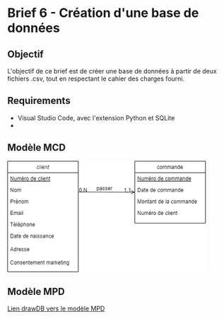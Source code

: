 # Brief 6 - Création d'une base de données

## Objectif
L'objectif de ce brief est de créer une base de données à partir de deux fichiers .csv, tout en respectant le cahier des charges fourni.

## Requirements
* Visual Studio Code, avec l'extension Python et SQLite
* 

## Modèle MCD
![Modele MCD](https://github.com/llorin-capi/SIMPLON_Brief6/blob/main/MCD_bdd_brief6.drawio.png)
## Modèle MPD
[Lien drawDB vers le modèle MPD](https://www.drawdb.app/editor?shareId=8665ed7408c04e2738d18c6c5477669f)
